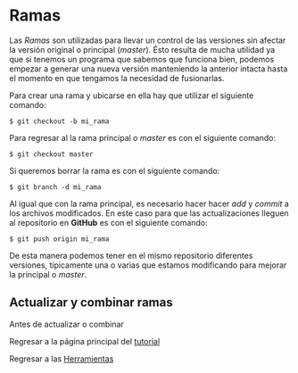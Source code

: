 # Ramas

Las *Ramas* son utilizadas para llevar un control de las versiones sin afectar la versión original o principal (*master*). Ésto resulta de mucha utilidad ya que si tenemos un programa que sabemos que funciona bien, podemos empezar a generar una nueva versión manteniendo la anterior intacta hasta el momento en que tengamos la necesidad de fusionarlas.

Para crear una rama y ubicarse en ella hay que utilizar el siguiente comando:
```
$ git checkout -b mi_rama
```
Para regresar al la rama principal o *master* es con el siguiente comando:
```
$ git checkout master
```
Si queremos borrar la rama es con el siguiente comando:
```
$ git branch -d mi_rama
```
Al igual que con la rama principal, es necesario hacer hacer *add* y  *commit* a los archivos modificados. En este caso para que las actualizaciones lleguen al repositorio en **GitHub** es con el siguiente comando:
```
$ git push origin mi_rama
```
De esta manera podemos tener en el mismo repositorio diferentes versiones, típicamente una o varias que estamos modificando para mejorar la principal o *master*.

## Actualizar y combinar ramas

Antes de actualizar o combinar 

Regresar a la página principal del [tutorial](https://github.com/richmf/tutorial_de_git)

Regresar a las [Herramientas](http://sistemas.fciencias.unam.mx/~rich/herramientas/index.html)